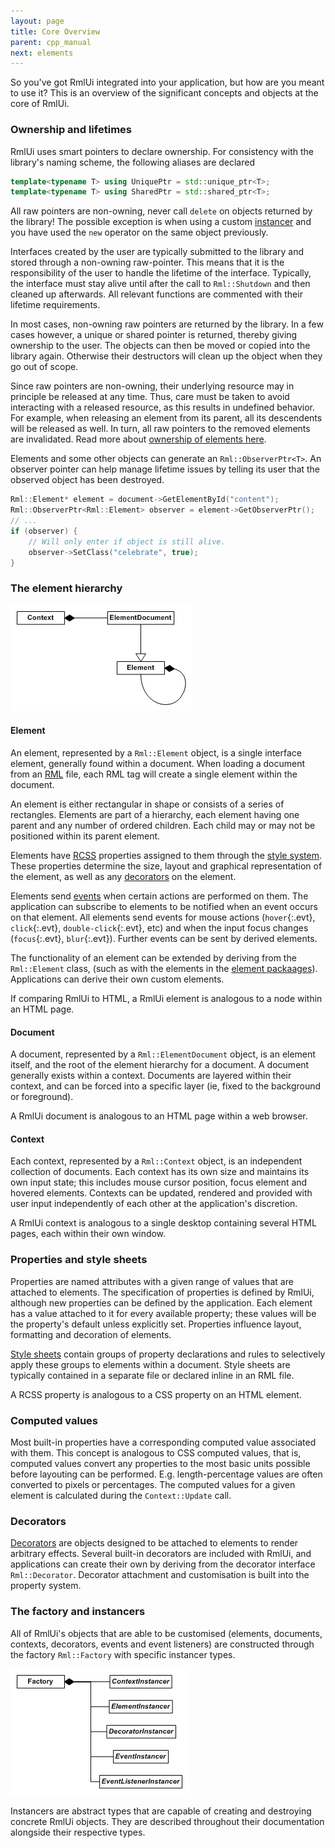 ```yaml
---
layout: page
title: Core Overview
parent: cpp_manual
next: elements
---
```


So you've got RmlUi integrated into your application, but how are you meant to use it? This is an overview of the significant concepts and objects at the core of RmlUi.

### Ownership and lifetimes

RmlUi uses smart pointers to declare ownership. For consistency with the library's naming scheme, the following aliases are declared
```cpp
template<typename T> using UniquePtr = std::unique_ptr<T>;
template<typename T> using SharedPtr = std::shared_ptr<T>;
```

All raw pointers are non-owning, never call `delete` on objects returned by the library! The possible exception is when using a custom [instancer](#the-factory-and-instancers) and you have used the `new` operator on the same object previously.

Interfaces created by the user are typically submitted to the library and stored through a non-owning raw-pointer. This means that it is the responsibility of the user to handle the lifetime of the interface. Typically, the interface must stay alive until after the call to `Rml::Shutdown` and then cleaned up afterwards. All relevant functions are commented with their lifetime requirements.

In most cases, non-owning raw pointers are returned by the library. In a few cases however, a unique or shared pointer is returned, thereby giving ownership to the user. The objects can then be moved or copied into the library again. Otherwise their destructors will clean up the object when they go out of scope. 

Since raw pointers are non-owning, their underlying resource may in principle be released at any time. Thus, care must be taken to avoid interacting with a released resource, as this results in undefined behavior. For example, when releasing an element from its parent, all its descendents will be released as well. In turn, all raw pointers to the removed elements are invalidated. Read more about [ownership of elements here](elements.html#ownership-of-elements).

Elements and some other objects can generate an `Rml::ObserverPtr<T>`. An observer pointer can help manage lifetime issues by telling its user that the observed object has been destroyed.
```cpp
Rml::Element* element = document->GetElementById("content");
Rml::ObserverPtr<Rml::Element> observer = element->GetObserverPtr();
// ...
if (observer) {
	// Will only enter if object is still alive.
	observer->SetClass("celebrate", true); 
}
```

### The element hierarchy

![core_overview_1.gif](core_overview_1.gif)

#### Element

An element, represented by a `Rml::Element` object, is a single interface element, generally found within a document. When loading a document from an [RML](../rml.html) file, each RML tag will create a single element within the document.

An element is either rectangular in shape or consists of a series of rectangles. Elements are part of a hierarchy, each element having one parent and any number of ordered children. Each child may or may not be positioned within its parent element.

Elements have [RCSS](../rcss.html) properties assigned to them through the [style system](rcss.html). These properties determine the size, layout and graphical representation of the element, as well as any [decorators](decorators.html) on the element.

Elements send [events](events.html) when certain actions are performed on them. The application can subscribe to elements to be notified when an event occurs on that element. All elements send events for mouse actions (`hover`{:.evt}, `click`{:.evt}, `double-click`{:.evt}, etc) and when the input focus changes (`focus`{:.evt}, `blur`{:.evt}). Further events can be sent by derived elements.

The functionality of an element can be extended by deriving from the `Rml::Element` class, (such as with the elements in the [element packaages](element_packages.html)). Applications can derive their own custom elements.

If comparing RmlUi to HTML, a RmlUi element is analogous to a node within an HTML page.

#### Document

A document, represented by a `Rml::ElementDocument` object, is an element itself, and the root of the element hierarchy for a document. A document generally exists within a context. Documents are layered within their context, and can be forced into a specific layer (ie, fixed to the background or foreground).

A RmlUi document is analogous to an HTML page within a web browser.

#### Context

Each context, represented by a `Rml::Context` object, is an independent collection of documents. Each context has its own size and maintains its own input state; this includes mouse cursor position, focus element and hovered elements. Contexts can be updated, rendered and provided with user input independently of each other at the application's discretion.

A RmlUi context is analogous to a single desktop containing several HTML pages, each within their own window.

### Properties and style sheets

Properties are named attributes with a given range of values that are attached to elements. The specification of properties is defined by RmlUi, although new properties can be defined by the application. Each element has a value attached to it for every available property; these values will be the property's default unless explicitly set. Properties influence layout, formatting and decoration of elements.

[Style sheets](rcss.html) contain groups of property declarations and rules to selectively apply these groups to elements within a document. Style sheets are typically contained in a separate file or declared inline in an RML file.

A RCSS property is analogous to a CSS property on an HTML element.

### Computed values

Most built-in properties have a corresponding computed value associated with them. This concept is analogous to CSS computed values, that is, computed values convert any properties to the most basic units possible before layouting can be performed. E.g. length-percentage values are often converted to pixels or percentages. The computed values for a given element is calculated during the `Context::Update` call.

### Decorators

[Decorators](decorators.html) are objects designed to be attached to elements to render arbitrary effects. Several built-in decorators are included with RmlUi, and applications can create their own by deriving from the decorator interface `Rml::Decorator`. Decorator attachment and customisation is built into the property system.

### The factory and instancers

All of RmlUi's objects that are able to be customised (elements, documents, contexts, decorators, events and event listeners) are constructed through the factory `Rml::Factory` with specific instancer types.

![core_overview_2.gif](core_overview_2.gif)

Instancers are abstract types that are capable of creating and destroying concrete RmlUi objects. They are described throughout their documentation alongside their respective types. 
